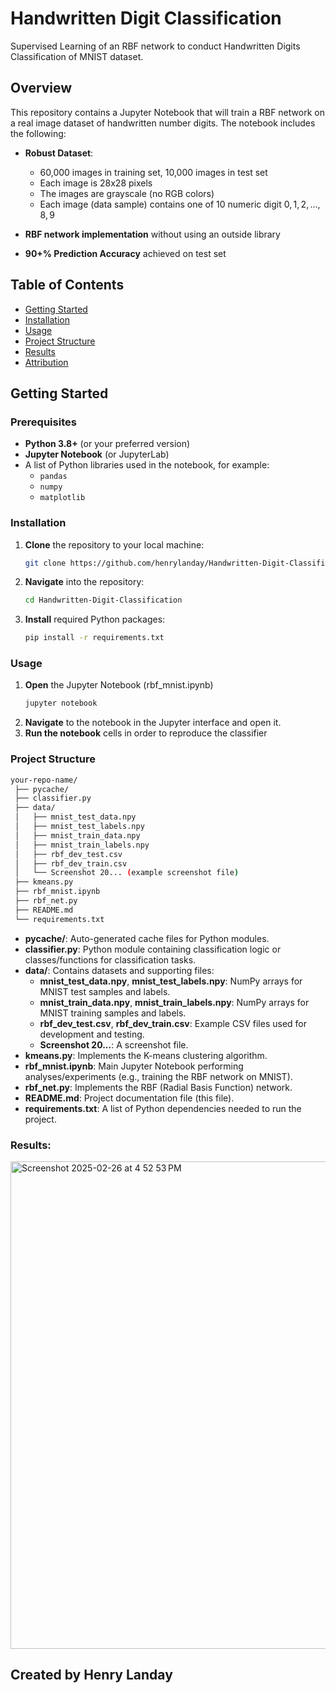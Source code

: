 # Handwritten Digit Classification <a name="title"></a>

Supervised Learning of an RBF network to conduct Handwritten Digits Classification of MNIST dataset.

## Overview

This repository contains a Jupyter Notebook that will train a RBF network on a real image dataset of handwritten number digits. The notebook includes the following:

- **Robust Dataset**:
    - 60,000 images in training set, 10,000 images in test set
    - Each image is 28x28 pixels
    - The images are grayscale (no RGB colors)
    - Each image (data sample) contains one of 10 numeric digit $0, 1, 2, \ldots, 8, 9$
 
- **RBF network implementation** without using an outside library
- **90+% Prediction Accuracy** achieved on test set

## Table of Contents

- [Getting Started](#getting-started)
- [Installation](#installation)
- [Usage](#usage)
- [Project Structure](#project-structure)
- [Results](#results)
- [Attribution](#attribution)

## Getting Started

### Prerequisites

- **Python 3.8+** (or your preferred version)
- **Jupyter Notebook** (or JupyterLab)
- A list of Python libraries used in the notebook, for example:
  - `pandas`
  - `numpy`
  - `matplotlib`

### Installation

1. **Clone** the repository to your local machine:
   ```bash
   git clone https://github.com/henrylanday/Handwritten-Digit-Classification.git

2. **Navigate** into the repository:
   ```bash
   cd Handwritten-Digit-Classification

3. **Install** required Python packages:
   ```bash
   pip install -r requirements.txt


### Usage

1. **Open** the Jupyter Notebook (rbf_mnist.ipynb)
   ```bash
   jupyter notebook
2. **Navigate** to the notebook in the Jupyter interface and open it.
3. **Run the notebook** cells in order to reproduce the classifier


### Project Structure
   ~~~sh
your-repo-name/
    ├── pycache/
    ├── classifier.py
    ├── data/
    │   ├── mnist_test_data.npy
    │   ├── mnist_test_labels.npy
    │   ├── mnist_train_data.npy
    │   ├── mnist_train_labels.npy
    │   ├── rbf_dev_test.csv
    │   ├── rbf_dev_train.csv
    │   └── Screenshot 20... (example screenshot file)
    ├── kmeans.py
    ├── rbf_mnist.ipynb
    ├── rbf_net.py
    ├── README.md
    └── requirements.txt
  ~~~


- **__pycache__/**: Auto-generated cache files for Python modules.
- **classifier.py**: Python module containing classification logic or classes/functions for classification tasks.
- **data/**: Contains datasets and supporting files:
  - **mnist_test_data.npy**, **mnist_test_labels.npy**: NumPy arrays for MNIST test samples and labels.
  - **mnist_train_data.npy**, **mnist_train_labels.npy**: NumPy arrays for MNIST training samples and labels.
  - **rbf_dev_test.csv**, **rbf_dev_train.csv**: Example CSV files used for development and testing.
  - **Screenshot 20...**: A screenshot file.
- **kmeans.py**: Implements the K-means clustering algorithm.
- **rbf_mnist.ipynb**: Main Jupyter Notebook performing analyses/experiments (e.g., training the RBF network on MNIST).
- **rbf_net.py**: Implements the RBF (Radial Basis Function) network.
- **README.md**: Project documentation file (this file).
- **requirements.txt**: A list of Python dependencies needed to run the project.


### Results:
<img width="780" alt="Screenshot 2025-02-26 at 4 52 53 PM" src="https://github.com/user-attachments/assets/a9a932bd-5444-4827-b191-2b0f2d1a4663" />


## Created by Henry Landay <a name="attribution"></a>

